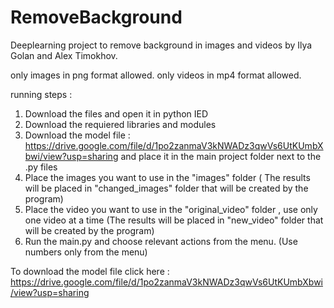 # RemoveBackground
Deeplearning project to remove background in images and videos by Ilya Golan and Alex Timokhov.

only images in png format allowed. only videos in mp4 format allowed.

running steps : 

  1) Download the files and open it in python IED
  2) Download the requiered libraries and modules
  3) Download the model file : https://drive.google.com/file/d/1po2zanmaV3kNWADz3qwVs6UtKUmbXbwi/view?usp=sharing and place it in the main project folder next to the .py files
  4) Place the images you want to use in the "images" folder ( The results will be placed in "changed_images" folder that will be created by the program)
  5) Place the video you want to use in the "original_video" folder , use only one video at a time (The results will be placed in "new_video" folder that will be created by the program)
  6) Run the main.py and choose relevant actions from the menu. (Use numbers only from the menu)

To download the model file click here : https://drive.google.com/file/d/1po2zanmaV3kNWADz3qwVs6UtKUmbXbwi/view?usp=sharing

